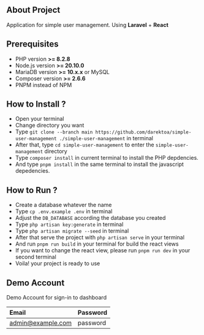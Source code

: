 ## About Project

Application for simple user management. Using **Laravel** + **React**

## Prerequisites

-   PHP version **>= 8.2.8**
-   Node.js version **>= 20.10.0**
-   MariaDB version **>= 10.x.x** or MySQL
-   Composer version **>= 2.6.6**
-   PNPM instead of NPM

## How to Install ?

-   Open your terminal
-   Change directory you want
-   Type `git clone --branch main https://github.com/darektoa/simple-user-management ./simple-user-management` in terminal
-   After that, type `cd simple-user-management` to enter the `simple-user-management` directory
-   Type `composer install` in current terminal to install the PHP depdencies.
-   And type `pnpm install` in the same terminal to install the javascript depedencies.

## How to Run ?

-   Create a database whatever the name
-   Type `cp .env.example .env` in terminal
-   Adjust the `DB_DATABASE` according the database you created
-   Type `php artisan key:generate` in terminal
-   Type `php artisan migrate --seed` in terminal
-   After that serve the project with `php artisan serve` in your terminal
-   And run `pnpm run build` in your terminal for build the react views
-   If you want to change the react view, please run `pnpm run dev` in your second terminal
-   Voila! your project is ready to use

## Demo Account

Demo Account for sign-in to dashboard

| Email | Password |
| :---  |   :---   |
| admin@example.com | password |
